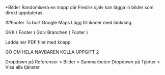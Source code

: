 *Bilder
Randomisera en mapp där Fredrik själv kan lägga in bilder som direkt uppdateras.


##Footer
Ta bort Google Maps
Lägg till ikoner med länkning.

GVK ( Footer )
Golv Branchen ( Footer )



Ladda ner PDF filer med knapp



GÖ OM HELA NAVBAREN KOLLA UPPGIFT 2


Dropdown på Referenser > Bilder > Sammarbeten
Dropdown på Tjänter > Visa alla tjänster